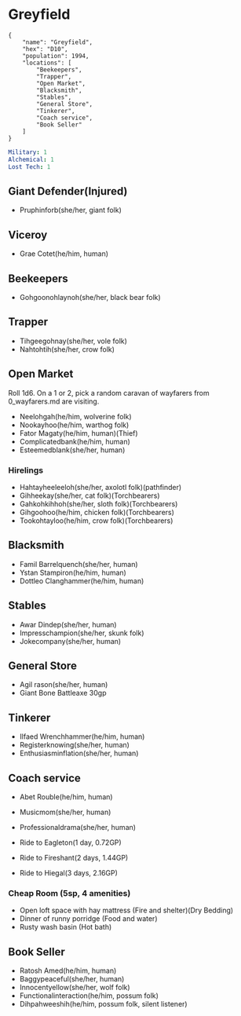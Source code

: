 # Greyfield

```
{
    "name": "Greyfield",
    "hex": "D10",
    "population": 1994,
    "locations": [
        "Beekeepers",
        "Trapper",
        "Open Market",
        "Blacksmith",
        "Stables",
        "General Store",
        "Tinkerer",
        "Coach service",
        "Book Seller"
    ]
}
```

```yml
Military: 1
Alchemical: 1
Lost Tech: 1
```

## Giant Defender(Injured)
- Pruphinforb(she/her, giant folk)

## Viceroy
- Grae Cotet(he/him, human)

## Beekeepers
- Gohgoonohlaynoh(she/her, black bear folk)

## Trapper
- Tihgeegohnay(she/her, vole folk)
- Nahtohtih(she/her, crow folk)

## Open Market
Roll 1d6. On a 1 or 2, pick a random caravan of wayfarers from 0_wayfarers.md are visiting.
- Neelohgah(he/him, wolverine folk)
- Nookayhoo(he/him, warthog folk)
- Fator Magaty(he/him, human)(Thief)
- Complicatedbank(he/him, human)
- Esteemedblank(she/her, human)

### Hirelings
- Hahtayheeleeloh(she/her, axolotl folk)(pathfinder)
- Gihheekay(she/her, cat folk)(Torchbearers)
- Gahkohkihhoh(she/her, sloth folk)(Torchbearers)
- Gihgoohoo(he/him, chicken folk)(Torchbearers)
- Tookohtayloo(he/him, crow folk)(Torchbearers)

## Blacksmith
- Famil Barrelquench(she/her, human)
- Ystan Stampiron(he/him, human)
- Dottleo Clanghammer(he/him, human)

## Stables
- Awar Dindep(she/her, human)
- Impresschampion(she/her, skunk folk)
- Jokecompany(she/her, human)

## General Store
- Agil rason(she/her, human)
- Giant Bone Battleaxe 30gp

## Tinkerer
- Ilfaed Wrenchhammer(he/him, human)
- Registerknowing(she/her, human)
- Enthusiasminflation(she/her, human)

## Coach service
- Abet Rouble(he/him, human)
- Musicmom(she/her, human)
- Professionaldrama(she/her, human)

- Ride to Eagleton(1 day, 0.72GP)
- Ride to Fireshant(2 days, 1.44GP)
- Ride to Hiegal(3 days, 2.16GP)

### Cheap Room (5sp, 4 amenities)
- Open loft space with hay mattress (Fire and shelter)(Dry Bedding)
- Dinner of runny porridge (Food and water)
- Rusty wash basin (Hot bath)

## Book Seller
- Ratosh Amed(he/him, human)
- Baggypeaceful(she/her, human)
- Innocentyellow(she/her, wolf folk)
- Functionalinteraction(he/him, possum folk)
- Dihpahweeshih(he/him, possum folk, silent listener)